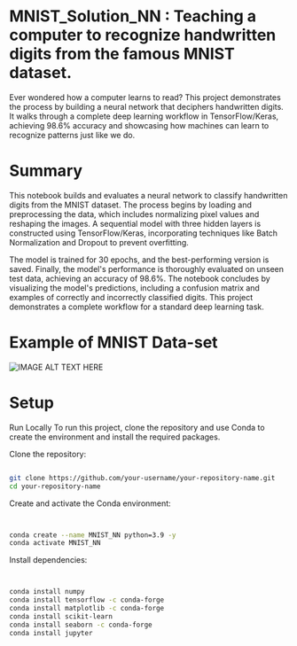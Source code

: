 # MNIST_Solution_NN : Teaching a computer to recognize handwritten digits from the famous MNIST dataset.
Ever wondered how a computer learns to read? This project demonstrates the process by building a neural network that deciphers handwritten digits. It walks through a complete deep learning workflow in TensorFlow/Keras, achieving 98.6% accuracy and showcasing how machines can learn to recognize patterns just like we do. 

# Summary 
This notebook builds and evaluates a neural network to classify handwritten digits from the MNIST dataset. The process begins by loading and preprocessing the data, which includes normalizing pixel values and reshaping the images. A sequential model with three hidden layers is constructed using TensorFlow/Keras, incorporating techniques like Batch Normalization and Dropout to prevent overfitting.

The model is trained for 30 epochs, and the best-performing version is saved. Finally, the model's performance is thoroughly evaluated on unseen test data, achieving an accuracy of 98.6%. The notebook concludes by visualizing the model's predictions, including a confusion matrix and examples of correctly and incorrectly classified digits. This project demonstrates a complete workflow for a standard deep learning task.

# Example of MNIST Data-set
![IMAGE ALT TEXT HERE](https://upload.wikimedia.org/wikipedia/commons/thumb/b/b1/MNIST_dataset_example.png/640px-MNIST_dataset_example.png) 



# Setup
Run Locally
To run this project, clone the repository and use Conda to create the environment and install the required packages.

Clone the repository:

```Bash

git clone https://github.com/your-username/your-repository-name.git
cd your-repository-name
```
Create and activate the Conda environment:

```Bash


conda create --name MNIST_NN python=3.9 -y
conda activate MNIST_NN
```
Install dependencies:

```Bash


conda install numpy
conda install tensorflow -c conda-forge
conda install matplotlib -c conda-forge
conda install scikit-learn
conda install seaborn -c conda-forge
conda install jupyter
```


